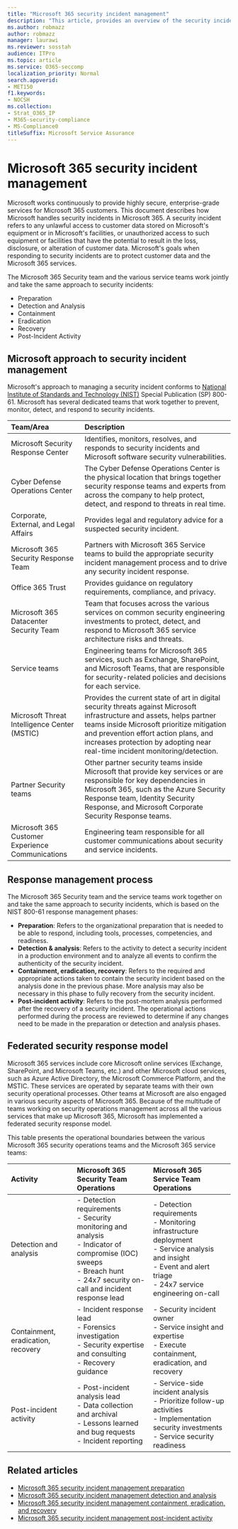 ```yaml
---
title: "Microsoft 365 security incident management"
description: "This article, provides an overview of the security incident management process in Microsoft 365."
ms.author: robmazz
author: robmazz
manager: laurawi
ms.reviewer: sosstah
audience: ITPro
ms.topic: article
ms.service: O365-seccomp
localization_priority: Normal
search.appverid:
- MET150
f1.keywords:
- NOCSH
ms.collection:
- Strat_O365_IP
- M365-security-compliance
- MS-Compliance0
titleSuffix: Microsoft Service Assurance
---
```


# Microsoft 365 security incident management

Microsoft works continuously to provide highly secure, enterprise-grade services for Microsoft 365 customers. This document describes how Microsoft handles security incidents in Microsoft 365. A security incident refers to any unlawful access to customer data stored on Microsoft's equipment or in Microsoft's facilities, or unauthorized access to such equipment or facilities that have the potential to result in the loss, disclosure, or alteration of customer data. Microsoft's goals when responding to security incidents are to protect customer data and the Microsoft 365 services.

The Microsoft 365 Security team and the various service teams work jointly and take the same approach to security incidents:

- Preparation
- Detection and Analysis
- Containment
- Eradication
- Recovery
- Post-Incident Activity

## Microsoft approach to security incident management

Microsoft's approach to managing a security incident conforms to [National Institute of Standards and Technology (NIST)](https://www.nist.gov/) Special Publication (SP) 800-61. Microsoft has several dedicated teams that work together to prevent, monitor, detect, and respond to security incidents.

|**Team/Area**|**Description**|
|:------------|:--------------|
| Microsoft Security Response Center | Identifies, monitors, resolves, and responds to security incidents and Microsoft software security vulnerabilities. |
| Cyber Defense Operations Center | The Cyber Defense Operations Center is the physical location that brings together security response teams and experts from across the company to help protect, detect, and respond to threats in real time. |
| Corporate, External, and Legal Affairs | Provides legal and regulatory advice for a suspected security incident. |
| Microsoft 365 Security Response Team | Partners with Microsoft 365 Service teams to build the appropriate security incident management process and to drive any security incident response. |
| Office 365 Trust | Provides guidance on regulatory requirements, compliance, and privacy. |
| Microsoft 365 Datacenter Security Team | Team that focuses across the various services on common security engineering investments to protect, detect, and respond to Microsoft 365 service architecture risks and threats. |
| Service teams | Engineering teams for Microsoft 365 services, such as Exchange, SharePoint, and Microsoft Teams, that are responsible for security-related policies and decisions for each service. |
| Microsoft Threat Intelligence Center (MSTIC) | Provides the current state of art in digital security threats against Microsoft infrastructure and assets, helps partner teams inside Microsoft prioritize mitigation and prevention effort action plans, and increases protection by adopting near real-time incident monitoring/detection. |
| Partner Security teams | Other partner security teams inside Microsoft that provide key services or are responsible for key dependencies in Microsoft 365, such as the Azure Security Response team, Identity Security Response, and Microsoft Corporate Security Response teams. |
| Microsoft 365 Customer Experience Communications | Engineering team responsible for all customer communications about security and service incidents. |

## Response management process

The Microsoft 365 Security team and the service teams work together on and take the same approach to security incidents, which is based on the NIST 800-61 response management phases:

- **Preparation**: Refers to the organizational preparation that is needed to be able to respond, including tools, processes, competencies, and readiness.
- **Detection & analysis**: Refers to the activity to detect a security incident in a production environment and to analyze all events to confirm the authenticity of the security incident.
- **Containment, eradication, recovery**: Refers to the required and appropriate actions taken to contain the security incident based on the analysis done in the previous phase. More analysis may also be necessary in this phase to fully recovery from the security incident.
- **Post-incident activity**: Refers to the post-mortem analysis performed after the recovery of a security incident. The operational actions performed during the process are reviewed to determine if any changes need to be made in the preparation or detection and analysis phases.

## Federated security response model

Microsoft 365 services include core Microsoft online services (Exchange, SharePoint, and Microsoft Teams, etc.) and other Microsoft cloud services, such as Azure Active Directory, the Microsoft Commerce Platform, and the MSTIC. These services are operated by separate teams with their own security operational processes. Other teams at Microsoft are also engaged in various security aspects of Microsoft 365. Because of the multitude of teams working on security operations management across all the various services that make up Microsoft 365, Microsoft has implemented a federated security response model.

This table presents the operational boundaries between the various Microsoft 365 security operations teams and the Microsoft 365 service teams:

|**Activity**|**Microsoft 365 Security Team Operations**|**Microsoft 365 Service Team Operations**|
|:-----------|:-----------------------------------------|:----------------------------------------|
| Detection and analysis | - Detection requirements <br> - Security monitoring and analysis <br> - Indicator of compromise (IOC) sweeps <br> - Breach hunt <br> - 24x7 security on-call and incident response lead | - Detection requirements <br> - Monitoring infrastructure deployment <br> - Service analysis and insight <br> - Event and alert triage <br> - 24x7 service engineering on-call  |
| Containment, eradication, recovery | - Incident response lead <br> - Forensics investigation <br> - Security expertise and consulting <br> - Recovery guidance | - Security incident owner <br> - Service insight and expertise <br> - Execute containment, eradication, and recovery |
| Post-incident activity | - Post-incident analysis lead <br> - Data collection and archival <br> - Lessons learned and bug requests <br> - Incident reporting | - Service-side incident analysis <br> - Prioritize follow-up activities <br> - Implementation security investments <br> - Service security readiness |

## Related articles

- [Microsoft 365 security incident management preparation](assurance-sim-preparation.md)
- [Microsoft 365 security incident management detection and analysis](assurance-sim-detection-analysis.md)
- [Microsoft 365 security incident management containment, eradication, and recovery](assurance-sim-containment-eradication-recovery.md)
- [Microsoft 365 security incident management post-incident activity](assurance-sim-post-incident-activity.md)
